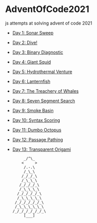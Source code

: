 # AdventOfCode2021

js attempts at solving advent of code 2021

* [Day 1: Sonar Sweep](days/day1.js)
* [Day 2: Dive!](days/day2.js)
* [Day 3: Binary Diagnostic](days/day3.js)
* [Day 4: Giant Squid](days/day4.js)
* [Day 5: Hydrothermal Venture](days/day5.js)
* [Day 6: Lanternfish ](days/day6.js)
* [Day 7: The Treachery of Whales ](days/day7.js)
* [Day 8: Seven Segment Search ](days/day8.js)
* [Day 9: Smoke Basin ](days/day9.js)
* [Day 10: Syntax Scoring ](days/day10.js)
* [Day 11: Dumbo Octopus ](days/day11.js)
* [Day 12: Passage Pathing ](days/day12.js)
* [Day 13: Transparent Origami ](days/day13.js)

           _/^\_      
          <     >
           /.-.\
           /_\_\
          /_/_/_\
          /_\_\_\
         /_/_/_/_\
         /_\_\_\_\
        /_/_/_/_/_\
        /_\_\_\_\_\
       /_/_/_/_/_/_\
       /_\_\_\_\_\_\
      /_/_/_/_/_/_/_\
           [___]
           

